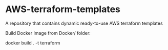 # AWS-terraform-templates
A repository that contains dynamic ready-to-use AWS terraform templates

Build Docker Image from Docker/ folder:

docker build . -t terraform
